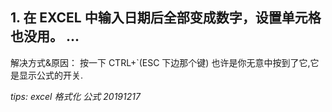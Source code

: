 ## 1. 在 EXCEL 中输入日期后全部变成数字，设置单元格也没用。 ...

解决方式&原因： 按一下 CTRL+`(ESC 下边那个键)
也许是你无意中按到了它,它是显示公式的开关.

_tips: excel 格式化 公式 20191217_
